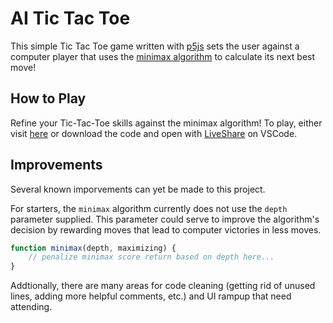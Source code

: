 # AI Tic Tac Toe

This simple Tic Tac Toe game written with [p5js](https://p5js.org/) sets the user against a computer player that uses the [minimax algorithm](https://en.wikipedia.org/wiki/Minimax) to calculate its next best move! 


## How to Play

Refine your Tic-Tac-Toe skills against the minimax algorithm! To play, either visit [here](https://preview.p5js.org/pforderique/present/tCbcLYShi) or download the code and open with [LiveShare](https://marketplace.visualstudio.com/items?itemName=ritwickdey.LiveServer) on VSCode.

## Improvements

Several known imporvements can yet be made to this project. 

For starters, the `minimax` algorithm currently does not use the `depth` parameter supplied. This parameter could serve to improve the algorithm's decision by rewarding moves that lead to computer victories in less moves.

```javascript
function minimax(depth, maximizing) {
    // penalize minimax score return based on depth here...
}
```

Addtionally, there are many areas for code cleaning (getting rid of unused lines, adding more helpful comments, etc.) and UI rampup that need attending. 